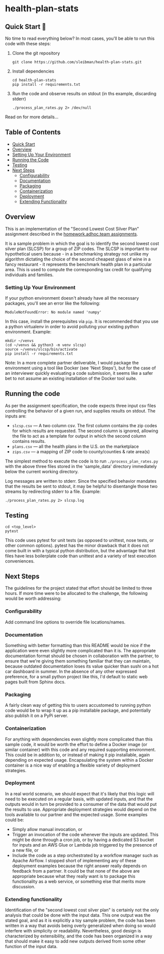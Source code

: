 # health-plan-stats

## Quick Start :rocket:
No time to read everything below? In most cases, you'll be able to run this code with these steps:

1. Clone the git repository 
    ```
    git clone https://github.com/sleibman/health-plan-stats.git
    ```
2. Install dependencies
    ```
    cd health-plan-stats
    pip install -r requirements.txt
    ```
3. Run the code and observe results on stdout (in ths example, discarding stderr)
    ```
    ./process_plan_rates.py 2> /dev/null
    ```

Read on for more details...

## Table of Contents
* [Quick Start](#quick-start-rocket)
* [Overview](#overview)
* [Setting Up Your Environment](#setting-up-your-environment)
* [Running the Code](#running-the-code)
* [Testing](#testing)
* [Next Steps](#next-steps)
  * [Configurability](#configurability)
  * [Documentation](#documentation)
  * [Packaging](#packaging)
  * [Containerization](#containerization)
  * [Deployment](#deployment)
  * [Extending Functionality](#extending-functionality)

## Overview
This is an implementation of the "Second Lowest Cost Silver Plan" assignment described in the 
[homework.adhoc.team assignments](https://homework.adhoc.team/slcsp/). 

It is a sample problem in which the goal is to identify the second lowest cost silver plan (SLCSP) for a group of ZIP
codes. The SLCSP is important to our hypothetical users because - in a benchmarking strategy not unlike my algorithm dictating the 
choice of the second cheapest glass of wine in a fancy restaurant - it represents the benchmark health plan in a
particular area. This is used to compute the corresponding tax credit for qualifying individuals and families.


### Setting Up Your Environment
If your python environment doesn't already have all the necessary packages, you'll see an error like the following:
```
ModuleNotFoundError: No module named 'numpy'
```
In this case, install the prerequisites via `pip`. It is recommended that you use a python virtualenv in order to avoid
polluting your existing python environment. Example:
```
mkdir ~/venvs
(cd ~/venvs && python3 -m venv slcsp)
source ~/venvs/slcsp/bin/activate 
pip install -r requirements.txt
``` 

Note: In a more complete partner deliverable, I would package the environment using a tool like Docker (see 'Next Steps'), but
for the case of an interviewer quickly evaluating a code submission, it seems like a safer bet to not assume an existing
installation of the Docker tool suite.


## Running the code
As per the assignment specification, the code expects three input csv files controlling the behavior of a given run, and
supplies results on stdout. The inputs are:
* `slcsp.csv` — A two column csv. The first column contains the zip codes for which results are requested. The 
  second column is ignored, allowing the file to act as a template for output in which the second column contains 
  results.
* `plans.csv` — all the health plans in the U.S. on the marketplace
* `zips.csv` — a mapping of ZIP code to county/counties & rate area(s)

The simplest method to execute the code is to run `./process_plan_rates.py` with the above three files stored in the 
'sample_data' directory immediately below the current working directory.

Log messages are written to stderr.
Since the specified behavior mandates that the results be sent to stdout, it may be helpful to disentangle those two
streams by redirecting stderr to a file.
Example:
```
./process_plan_rates.py 2> slcsp.log
```


## Testing
```
cd <top_level>
pytest
```

This code uses pytest for unit tests (as opposed to unittest, nose tests, or other common options). pytest has the minor
drawback that it does not come built in with a typical python distribution, but the advantage that test files have less
boilerplate code than unittest and a variety of test execution conveniences.


## Next Steps
The guidelines for the project stated that effort should be limited to three hours.
If more time were to be allocated to the challenge, the following would be worth addressing:

### Configurability
Add command line options to override file locations/names.

### Documentation
Something with better formatting than this README would be nice if the application were even slightly more complicated
than it is. The appropriate documentation format should be chosen in collaboration with the partner, to ensure that we're
giving them something familiar that they can maintain, because outdated documentation loses its value quicker than sushi
on a hot car dashboard in summer. In the absence of any other expressed preference, for a small python project like this,
I'd default to static web pages built from Sphinx docs. 

### Packaging
A fairly clean way of getting this to users accustomed to running python code would be to 
wrap it up as a pip installable package, and potentially also publish it on a PyPi server.

### Containerization
For anything with dependencies even slightly more complicated than this sample code, it would be worth the effort to 
define a Docker image (or similar container) with this code and any required supporting environment. This could be in
addition to, or instead of making it pip installable, again depending on expected usage. Encapsulating the system within
a Docker container is a nice way of enabling a flexible variety of deployment strategies.

### Deployment
In a real world scenario, we should expect that it's likely that this logic will need to be executed on a regular basis,
with updated inputs, and that the outputs would in turn be provided to a consumer of the data that would put the results
to use. Appropriate deployment strategies would depend on the tools available to our partner and the expected usage.
Some examples could be:
* Simply allow manual invocation, or
* Trigger an invocation of the code whenever the inputs are updated. This might be done through a cron job, or by having
  a dedicated S3 bucket for inputs and an AWS Glue or Lambda job triggered by the presence of a new file, or
* Include the code as a step orchestrated by a workflow manager such as Apache Airflow.
I stopped short of implementing any of these deployment examples because the right answer really depends on feedback
from a partner. It could be that none of the above are appropriate because what they really want is to package this
functionality as a web service, or something else that merits more discussion.

### Extending functionality
Identification of the "second lowest cost silver plan" is certainly not the only analysis that could be done with the
input data. This one output was the stated goal, and as it is explicitly a toy sample problem, the code has been written
in a way that avoids being overly generalized when doing so would interfere with simplicity or readability. 
Nevertheless, good design is characterized by extensibility, and the code has been organized in a way that should make
it easy to add new outputs derived from some other function of the input data.

